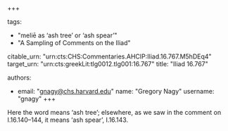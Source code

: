 +++

tags:
- "meliē as ‘ash tree’ or ‘ash spear’"
- "A Sampling of Comments on the Iliad"

citable_urn: "urn:cts:CHS:Commentaries.AHCIP:Iliad.16.767.M5hDEq4"
target_urn: "urn:cts:greekLit:tlg0012.tlg001:16.767"
title: "Iliad 16.767"

authors:
- email: "gnagy@chs.harvard.edu"
  name: "Gregory Nagy"
  username: "gnagy"
+++

<p>Here the word means ‘ash tree’; elsewhere, as we saw in the comment on I.16.140–144, it means ‘ash spear’, I.16.143.  </p>